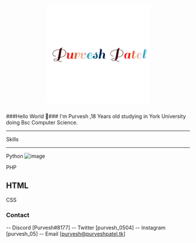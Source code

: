 <h1 align="center">
  <img src="https://github.com/PurveshPatel05/main/raw/main/name.gif" alt="Purvesh Patel" />
</h1>

###Hello World 👋###
I'm Purvesh ,18 Years old studying in York University doing Bsc Computer Science.
_____________
Skills
_____________
Python ![image](https://user-images.githubusercontent.com/85368118/196083430-af0b338a-6174-42ae-87e3-9e0b5a575886.png)

PHP

<h2>HTML</h2>

CSS


### Contact
--  Discord [Purvesh#8177]
--  Twitter [purvesh_0504]
--  Instagram [purvesh_05]
--  Email [purvesh@purveshpatel.tk]
